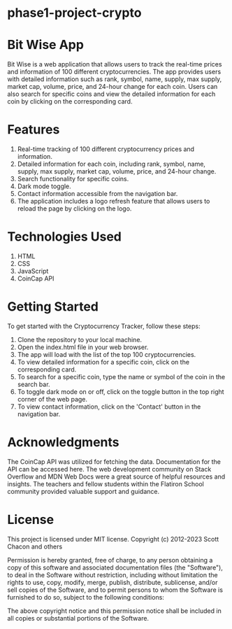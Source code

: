 # phase1-project-crypto

# Bit Wise App
Bit Wise is a web application that allows users to track the real-time prices and information of 100 different cryptocurrencies. The app provides users with detailed information such as rank, symbol, name, supply, max supply, market cap, volume, price, and 24-hour change for each coin. Users can also search for specific coins and view the detailed information for each coin by clicking on the corresponding card.

# Features
1. Real-time tracking of 100 different cryptocurrency prices and information.
2. Detailed information for each coin, including rank, symbol, name, supply, max supply, market cap, volume, price, and 24-hour change.
3. Search functionality for specific coins.
4. Dark mode toggle.
5. Contact information accessible from the navigation bar.
6. The application includes a logo refresh feature that allows users to reload the page by clicking on the logo.

# Technologies Used
1. HTML
2. CSS
3. JavaScript
4. CoinCap API

# Getting Started
To get started with the Cryptocurrency Tracker, follow these steps:

1. Clone the repository to your local machine.
2. Open the index.html file in your web browser.
3. The app will load with the list of the top 100 cryptocurrencies.
4. To view detailed information for a specific coin, click on the corresponding card.
5. To search for a specific coin, type the name or symbol of the coin in the search bar.
6. To toggle dark mode on or off, click on the toggle button in the top right corner of the web page.
7. To view contact information, click on the 'Contact' button in the navigation bar.

# Acknowledgments
The CoinCap API was utilized for fetching the data. Documentation for the API can be accessed here.
The web development community on Stack Overflow and MDN Web Docs were a great source of helpful resources and insights.
The teachers and fellow students within the Flatiron School community provided valuable support and guidance.

# License
This project is licensed under MIT license.
Copyright (c) 2012-2023 Scott Chacon and others

Permission is hereby granted, free of charge, to any person obtaining
a copy of this software and associated documentation files (the
"Software"), to deal in the Software without restriction, including
without limitation the rights to use, copy, modify, merge, publish,
distribute, sublicense, and/or sell copies of the Software, and to
permit persons to whom the Software is furnished to do so, subject to
the following conditions:

The above copyright notice and this permission notice shall be
included in all copies or substantial portions of the Software.